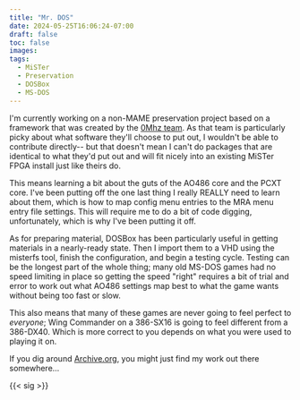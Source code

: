 ```yaml
---
title: "Mr. DOS"
date: 2024-05-25T16:06:24-07:00
draft: false
toc: false
images:
tags:
  - MiSTer
  - Preservation
  - DOSBox
  - MS-DOS
---
```


I'm currently working on a non-MAME preservation project based on a framework that was created by the [0Mhz team](https://0mhz.net). As that team is particularly picky about what software they'll choose to put out, I wouldn't be able to contribute directly-- but that doesn't mean I can't do packages that are identical to what they'd put out and will fit nicely into an existing MiSTer FPGA install just like theirs do.

This means learning a bit about the guts of the AO486 core and the PCXT core. I've been putting off the one last thing I really REALLY need to learn about them, which is how to map config menu entries to the MRA menu entry file settings. This will require me to do a bit of code digging, unfortunately, which is why I've been putting it off.

As for preparing material, DOSBox has been particularly useful in getting materials in a nearly-ready state. Then I import them to a VHD using the misterfs tool, finish the configuration, and begin a testing cycle. Testing can be the longest part of the whole thing; many old MS-DOS games had no speed limiting in place so getting the speed "right" requires a bit of trial and error to work out what AO486 settings map best to what the game wants without being too fast or slow.

This also means that many of these games are never going to feel perfect to *everyone*; Wing Commander on a 386-SX16 is going to feel different from a 386-DX40. Which is more correct to you depends on what you were used to playing it on.

If you dig around [Archive.org](https://archive.org/search?query=0MHz%20DOS%20Collection), you might just find my work out there somewhere...

{{< sig >}}